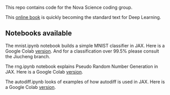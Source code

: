 This repo contains code for the Nova Science coding group.

This [online book](https://d2l.ai/) is quickly becoming the standard text for Deep Learning.

## Notebooks available

The mnist.ipynb notebook builds a simple MNIST classifier in JAX. Here is a Google Colab [version](https://colab.research.google.com/drive/1lppVXCPhhmSJeZeqhZWg2jC083_L4xXq?usp=sharing). And for a classification over 99.5% please consult the Jiucheng branch.

The rng.ipynb notebook explains Pseudo Random Number Generation in JAX. Here is a Google Colab [version](https://drive.google.com/file/d/1gXnED5oyTWUazb_z4oJroB54vngdZ6mn/view?usp=sharing).

The autodiff.ipynb looks of examples of how autodiff is used in JAX. Here is a Google Colab [version](https://colab.research.google.com/drive/1ITvjHj_2ykypuAWumTIAwBO28dZ-tUij?usp=sharing).

